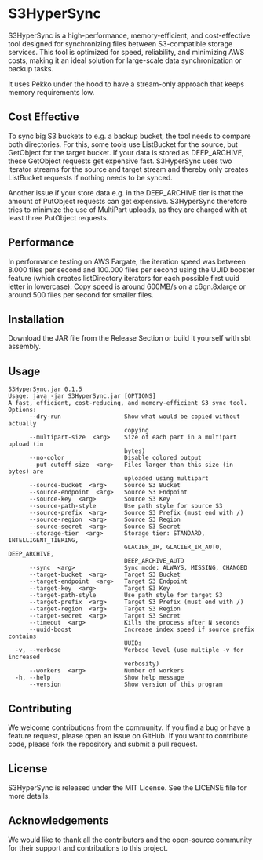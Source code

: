 # S3HyperSync

S3HyperSync is a high-performance, memory-efficient, and cost-effective tool designed for synchronizing files between
S3-compatible storage services. This tool is optimized for speed, reliability, and
minimizing AWS costs, making it an ideal solution for large-scale data synchronization or backup tasks.

It uses Pekko under the hood to have a stream-only approach that keeps memory requirements low.



## Cost Effective
To sync big S3 buckets to e.g. a backup bucket, the tool needs to compare both directories.
For this, some tools use ListBucket for the source, but GetObject for the target bucket.
If your data is stored as DEEP_ARCHIVE, these GetObject requests get expensive fast.
S3HyperSync uses two iterator streams for the source and target stream and thereby only creates ListBucket
requests if nothing needs to be synced.

Another issue if your store data e.g. in the DEEP_ARCHIVE tier is that the amount of PutObject requests
can get expensive. S3HyperSync therefore tries to minimize the use of MultiPart uploads, as they
are charged with at least three PutObject requests.

## Performance
In performance testing on AWS Fargate, the iteration speed was between 8.000 files per second and 100.000 files per second using the
UUID booster feature (which creates listDirectory iterators for each possible first uuid letter in lowercase).
Copy speed is around 600MB/s on a c6gn.8xlarge or around 500 files per second for smaller files.

## Installation

Download the JAR file from the Release Section or build it yourself with sbt assembly.

## Usage

```
S3HyperSync.jar 0.1.5
Usage: java -jar S3HyperSync.jar [OPTIONS]
A fast, efficient, cost-reducing, and memory-efficient S3 sync tool.
Options:
      --dry-run                  Show what would be copied without actually
                                 copying
      --multipart-size  <arg>    Size of each part in a multipart upload (in
                                 bytes)
      --no-color                 Disable colored output
      --put-cutoff-size  <arg>   Files larger than this size (in bytes) are
                                 uploaded using multipart
      --source-bucket  <arg>     Source S3 Bucket
      --source-endpoint  <arg>   Source S3 Endpoint
      --source-key  <arg>        Source S3 Key
      --source-path-style        Use path style for source S3
      --source-prefix  <arg>     Source S3 Prefix (must end with /)
      --source-region  <arg>     Source S3 Region
      --source-secret  <arg>     Source S3 Secret
      --storage-tier  <arg>      Storage tier: STANDARD, INTELLIGENT_TIERING,
                                 GLACIER_IR, GLACIER_IR_AUTO, DEEP_ARCHIVE,
                                 DEEP_ARCHIVE_AUTO
      --sync  <arg>              Sync mode: ALWAYS, MISSING, CHANGED
      --target-bucket  <arg>     Target S3 Bucket
      --target-endpoint  <arg>   Target S3 Endpoint
      --target-key  <arg>        Target S3 Key
      --target-path-style        Use path style for target S3
      --target-prefix  <arg>     Target S3 Prefix (must end with /)
      --target-region  <arg>     Target S3 Region
      --target-secret  <arg>     Target S3 Secret
      --timeout  <arg>           Kills the process after N seconds
      --uuid-boost               Increase index speed if source prefix contains
                                 UUIDs
  -v, --verbose                  Verbose level (use multiple -v for increased
                                 verbosity)
      --workers  <arg>           Number of workers
  -h, --help                     Show help message
      --version                  Show version of this program
```
## Contributing

We welcome contributions from the community. If you find a bug or have a feature request, please open an issue on
GitHub. If you want to contribute code, please fork the repository and submit a pull request.

## License

S3HyperSync is released under the MIT License. See the LICENSE file for more details.

## Acknowledgements

We would like to thank all the contributors and the open-source community for their support and contributions to this
project.
